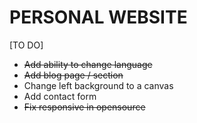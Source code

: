 # PERSONAL WEBSITE
[TO DO]
- ~~Add ability to change language~~
- ~~Add blog page / section~~
- Change left background to a canvas
- Add contact form
- ~~Fix responsive in opensource~~

